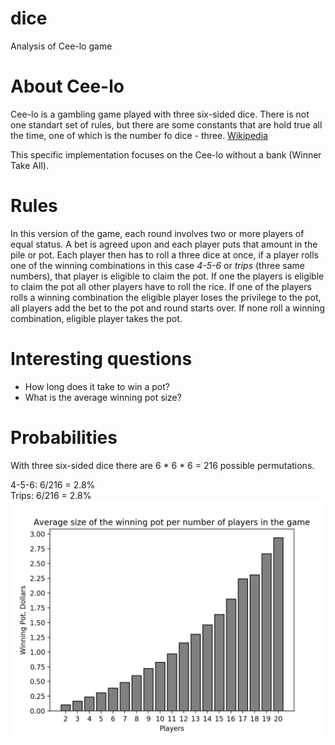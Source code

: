 # dice
Analysis of Cee-lo game

# About Cee-lo
Cee-lo is a gambling game played with three six-sided
dice. There is not one standart set of rules, but there
are some constants that are hold true all the time, one
of which is the number fo dice - three. [Wikipedia](https://en.wikipedia.org/wiki/Cee-lo)

This specific implementation focuses on the Cee-lo
without a bank (Winner Take All). 

# Rules
In this version of the game, each round involves two or
more players of equal status. A bet is agreed upon and
each player puts that amount in the pile or pot. Each
player then has to roll a three dice at once, if a
player rolls one of the winning combinations in this case
*4-5-6* or *trips* (three same numbers), that player is
eligible to claim the pot. If one the players is eligible
to claim the pot all other players have to roll the rice.
If one of the players rolls a winning combination the
eligible player loses the privilege to the pot, all
players add the bet to the pot and round starts over.
If none roll a winning combination, eligible player takes
the pot.  

# Interesting questions
- How long does it take to win a pot?
- What is the average winning pot size?

# Probabilities
With three six-sided dice there are 6 * 6 * 6 = 216
possible permutations.  

4-5-6: 6/216 = 2.8%  
Trips: 6/216 = 2.8%  
![Plot 1](plot_pot.png)
